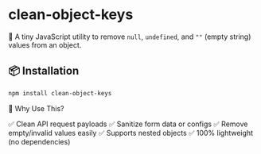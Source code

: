 # clean-object-keys

🧹 A tiny JavaScript utility to remove `null`, `undefined`, and `""` (empty string) values from an object.

## 📦 Installation

```bash
npm install clean-object-keys
```

🔧 Why Use This?

✅ Clean API request payloads
✅ Sanitize form data or configs
✅ Remove empty/invalid values easily
✅ Supports nested objects
✅ 100% lightweight (no dependencies)

